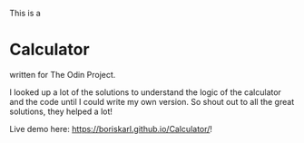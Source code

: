 This is a 


# Calculator




written for The Odin Project.

I looked up a lot of the solutions to understand the logic of the calculator and the code until I could write my own version.
So shout out to all the great solutions, they helped a lot!


Live demo here: https://boriskarl.github.io/Calculator/!
